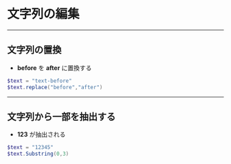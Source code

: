 # 文字列の編集  

***

## 文字列の置換  

* __before__ を __after__ に置換する

```PowerShell
$text = "text-before"
$text.replace("before","after")
```

***

## 文字列から一部を抽出する  

* __123__ が抽出される

```PowerShell
$text = "12345"
$text.Substring(0,3)
```
